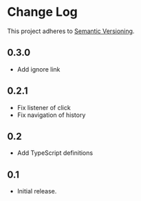 # Change Log
This project adheres to [Semantic Versioning](http://semver.org/).

## 0.3.0
* Add ignore link

## 0.2.1
* Fix listener of click
* Fix navigation of history

## 0.2
* Add TypeScript definitions

## 0.1
* Initial release.
